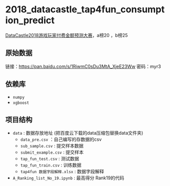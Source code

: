 # 2018_datacastle_tap4fun_consumption_predict
[DataCastle2018游戏玩家付费金额预测大赛](http://www.dcjingsai.com/common/cmpt/%E6%B8%B8%E6%88%8F%E7%8E%A9%E5%AE%B6%E4%BB%98%E8%B4%B9%E9%87%91%E9%A2%9D%E9%A2%84%E6%B5%8B%E5%A4%A7%E8%B5%9B_%E7%AB%9E%E8%B5%9B%E4%BF%A1%E6%81%AF.html)，a榜20 ，b榜25
## 原始数据  
链接：https://pan.baidu.com/s/1RiwmC0sDu3MtA_XjeE23Ww 密码：myr3

## 依赖库  

* `numpy`  
* `xgboost`  

## 项目结构
* `data` : 数据存放地址 (把百度云下载的data压缩包替换data文件夹)
  * `data_pre.csv` ：自己编写的存数据的csv
  * `sub_sample.csv` : 提交样本数据
  * `submit_example.csv` : 提交样本
  * `tap_fun_test.csv` : 测试数据
  * `tap_fun_train.csv` : 训练数据
  * `tap4fun 数据字段解释.xlsx` : 数据字段解释
* `A_Ranking_list_No_19.ipynb` : 最高得分 Rank19的代码

